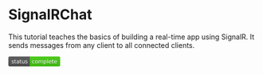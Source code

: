 # SignalRChat
This tutorial teaches the basics of building a real-time app using SignalR. It sends messages from any client to all connected clients.

<svg xmlns="http://www.w3.org/2000/svg" xmlns:xlink="http://www.w3.org/1999/xlink" width="104" height="20" role="img" aria-label="status: complete"><title>status: complete</title><linearGradient id="s" x2="0" y2="100%"><stop offset="0" stop-color="#bbb" stop-opacity=".1"/><stop offset="1" stop-opacity=".1"/></linearGradient><clipPath id="r"><rect width="104" height="20" rx="3" fill="#fff"/></clipPath><g clip-path="url(#r)"><rect width="43" height="20" fill="#555"/><rect x="43" width="61" height="20" fill="#4c1"/><rect width="104" height="20" fill="url(#s)"/></g><g fill="#fff" text-anchor="middle" font-family="Verdana,Geneva,DejaVu Sans,sans-serif" text-rendering="geometricPrecision" font-size="110"><text aria-hidden="true" x="225" y="150" fill="#010101" fill-opacity=".3" transform="scale(.1)" textLength="330">status</text><text x="225" y="140" transform="scale(.1)" fill="#fff" textLength="330">status</text><text aria-hidden="true" x="725" y="150" fill="#010101" fill-opacity=".3" transform="scale(.1)" textLength="510">complete</text><text x="725" y="140" transform="scale(.1)" fill="#fff" textLength="510">complete</text></g></svg>
